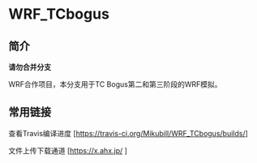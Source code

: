 # WRF_TCbogus

## 简介

**请勿合并分支**

WRF合作项目，本分支用于TC Bogus第二和第三阶段的WRF模拟。


## 常用链接

查看Travis编译进度 [https://travis-ci.org/Mikubill/WRF_TCbogus/builds/]

文件上传下载通道 [https://x.ahx.jp/ ]


